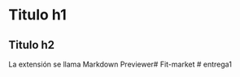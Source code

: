 # Titulo h1
## Titulo h2

La extensión se llama Markdown Previewer#   F i t - m a r k e t  
 #   e n t r e g a 1  
 